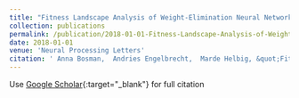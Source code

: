 ```yaml
---
title: "Fitness Landscape Analysis of Weight-Elimination Neural Networks"
collection: publications
permalink: /publication/2018-01-01-Fitness-Landscape-Analysis-of-Weight-Elimination-Neural-Networks
date: 2018-01-01
venue: 'Neural Processing Letters'
citation: ' Anna Bosman,  Andries Engelbrecht,  Marde Helbig, &quot;Fitness Landscape Analysis of Weight-Elimination Neural Networks.&quot; Neural Processing Letters, 2018.'
---
```

Use [Google Scholar](https://scholar.google.com/scholar?q=Fitness+Landscape+Analysis+of+Weight+Elimination+Neural+Networks){:target="_blank"} for full citation
